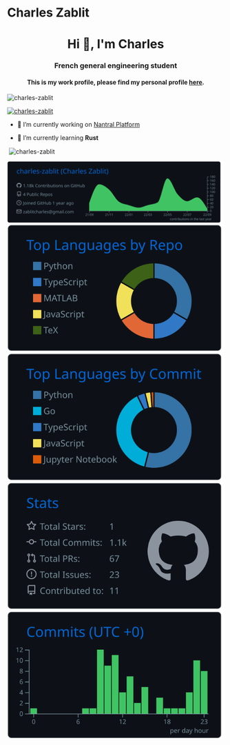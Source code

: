# Charles Zablit

<h1 align="center">Hi 👋, I'm Charles</h1>
<h3 align="center">French general engineering student</h3>
<h4 align="center">This is my work profile, please find my personal profile <a href="https://github.com/Sarrus1/">here</a>.</h3>

<p align="left"> <img src="https://komarev.com/ghpvc/?username=charles-zablit&label=Profile%20views&color=0e75b6&style=flat" alt="charles-zablit" /> </p>

<p align="left"> <a href="https://github.com/ryo-ma/github-profile-trophy"><img src="https://github-profile-trophy.vercel.app/?username=charles-zablit" alt="charles-zablit" /></a> </p>

- 🔭 I’m currently working on [Nantral Platform](https://github.com/nantralPlatform/nantral-platform)

- 🌱 I’m currently learning **Rust**

<p>&nbsp;<img align="center" src="https://github-readme-stats.vercel.app/api?username=charles-zablit&show_icons=true&locale=en" alt="charles-zablit" /></p>

[![](https://raw.githubusercontent.com/charles-zablit/charles-zablit/master/profile-summary-card-output/github_dark/0-profile-details.svg)](https://github.com/charles-zablit/github-profile-summary-cards)
[![](https://raw.githubusercontent.com/charles-zablit/charles-zablit/master/profile-summary-card-output/github_dark/1-repos-per-language.svg)](https://github.com/charles-zablit/github-profile-summary-cards) [![](https://raw.githubusercontent.com/charles-zablit/charles-zablit/master/profile-summary-card-output/github_dark/2-most-commit-language.svg)](https://github.com/charles-zablit/github-profile-summary-cards)
[![](https://raw.githubusercontent.com/charles-zablit/charles-zablit/master/profile-summary-card-output/github_dark/3-stats.svg)](https://github.com/charles-zablit/github-profile-summary-cards) [![](https://raw.githubusercontent.com/charles-zablit/charles-zablit/master/profile-summary-card-output/github_dark/4-productive-time.svg)](https://github.com/charles-zablit/github-profile-summary-cards)

